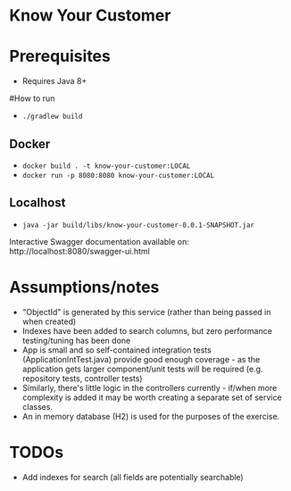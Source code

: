 Know Your Customer
==================

# Prerequisites

* Requires Java 8+


#How to run

* `./gradlew build`

## Docker
* `docker build . -t know-your-customer:LOCAL`
* `docker run -p 8080:8080 know-your-customer:LOCAL`

## Localhost

* `java -jar build/libs/know-your-customer-0.0.1-SNAPSHOT.jar`

Interactive Swagger documentation available on: http://localhost:8080/swagger-ui.html

# Assumptions/notes

* "ObjectId" is generated by this service (rather than being passed in when created)
* Indexes have been added to search columns, but zero performance testing/tuning has been done
* App is small and so self-contained integration tests (ApplicationIntTest.java) provide good enough coverage - as the application
gets larger component/unit tests will be required (e.g. repository tests, controller tests)
* Similarly, there's little logic in the controllers currently - if/when more complexity is added it may be worth creating a
separate set of service classes. 
* An in memory database (H2) is used for the purposes of the exercise.

# TODOs

* Add indexes for search (all fields are potentially searchable)

